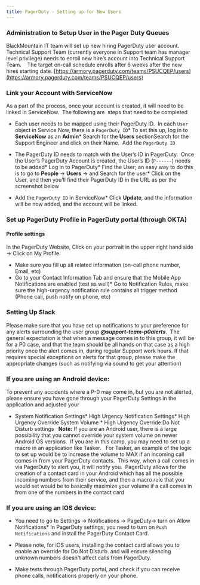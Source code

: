 ```yaml
---
title: PagerDuty - Setting up for New Users
---
```




### Administration to Setup User in the Pager Duty Queues

BlackMountain IT team will set up new hiring PagerDuty user account. 
 
Technical Support Team (currently everyone in Support team has manager level privilege) needs to enroll new hire’s account into Technical Support Team. 
 
The target on-call schedule enrolls after 6 weeks after the new hires starting date.
[https://armory.pagerduty.com/teams/PSUCQEP/users](https://armory.pagerduty.com/teams/PSUCQEP/users)
 

### Link your Account with ServiceNow

As a part of the process, once your account is created, it will need to be linked in ServiceNow.  The following are 
steps that need to be completed
* Each user needs to be mapped using their PagerDuty ID.  In each ```User``` object in Service Now, there is a ```PagerDuty ID```* To set this up, log in to **ServiceNow** as an **Admin*** Search for the **Users** sectionSearch for the Support Engineer and click on their Name.  Add the ```PagerDuty ID```
* The PagerDuty ID needs to match with the User’s ID in PagerDuty.  Once the User’s PagerDuty Account is created, the User’s ID (```P------```) needs to be added* Log in to PagerDuty* Find the User; an easy way to do this is to go to **People** → **Users** → and Search for the user* Click on the User, and then you’ll find their PagerDuty ID in the URL as per the screenshot below


* Add the ```PagerDuty ID``` in ServiceNow* Click **Update**, and the information will be now added, and the account will be linked.

### Set up PagerDuty Profile in PagerDuty portal (through OKTA)


#### Profile settings

In the PagerDuty Website, Click on your portrait in the upper right hand side → Click on My Profile. 
* Make sure you fill up all related information (on-call phone number, Email, etc)
* Go to your Contact Information Tab and ensure that the Mobile App Notifications are enabled (test as well)* Go to Notification Rules, make sure the high-urgency notification rule contains all trigger method (Phone call, push notify on phone, etc)
### Setting Up Slack
Please make sure that you have set up notifications to your preference for any alerts surrounding the user group ***@support-team-p0alerts***.  The general expectation is that when a message comes in to this group, it will be for a P0 case, and that the team should be all hands on that case as a high priority once the alert comes in, during regular Support work hours.
If that requires special exceptions on alerts for that group, please make the appropriate changes (such as notifying via sound to get your attention)

### If you are using an Android device:

To prevent any accidents where a P-0 may come in, but you are not alerted, please ensure you have gone through your PagerDuty Settings in the application and adjusted your
* System Notification Settings* High Urgency Notification Settings* High Urgency Override System Volume * High Urgency Override Do Not Disturb settings
 
**Note:** If you are an Android user, there is a large possibility that you cannot override your system volume on newer Android OS versions.  If you are in this camp, you may need to set up a macro in an application like Tasker.
 
For Tasker, an example of the logic to set up would be to increase the volume to MAX if an incoming call comes in from your PagerDuty contacts.  This way, when a call comes in via PagerDuty to alert you, it will notify you.  PagerDuty allows for the creation of a contact card in your Android which has all the possible incoming numbers from their service, and then a macro rule that you would set would be to basically maximize your volume if a call comes in from one of the numbers in the contact card
 
 
 
 
 
 
 
 

### If you are using an IOS device:

* You need to go to Settings → Notifications → PageDuty→ turn on Allow Notifications* In PagerDuty settings, you need to turn on `Push Notifications` and install the PagerDuty Contact Card. 

* Please note, for iOS users, installing the contact card allows you to enable an override for Do Not Disturb. and will ensure silencing unknown numbers doesn't affect calls from PagerDuty.

* Make tests through PagerDuty portal, and check if you can receive phone calls, notifications properly on your phone.

